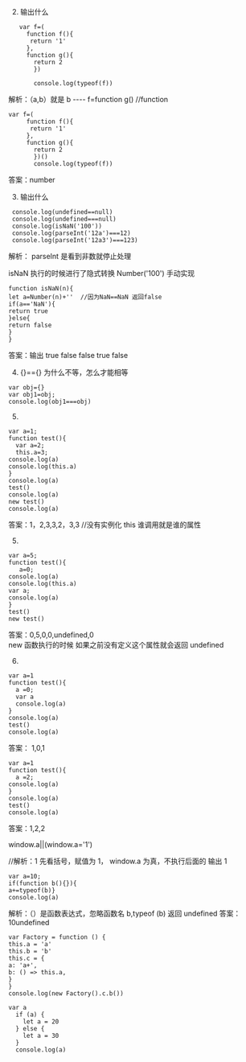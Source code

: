 2. 输出什么

```
   var f=(
     function f(){
      return '1'
     },
     function g(){
       return 2
       })

       console.log(typeof(f))
```

解析：（a,b）就是 b ---- f=function g() //function

```
var f=(
     function f(){
      return '1'
     },
     function g(){
       return 2
       })()
       console.log(typeof(f))
```

答案：number

3. 输出什么

```
 console.log(undefined==null)
 console.log(undefined===null)
 console.log(isNaN('100'))
 console.log(parseInt('12a')===12)
 console.log(parseInt('12a3')===123)
```

解析：
parseInt 是看到非数就停止处理

isNaN 执行的时候进行了隐式转换 Number('100')
手动实现

```
function isNaN(n){
let a=Number(n)+''  //因为NaN==NaN 返回false
if(a=='NaN'){
return true
}else{
return false
}
}

```

答案：输出 true false false true false

4. {}=={} 为什么不等，怎么才能相等

```
var obj={}
var obj1=obj;
console.log(obj1===obj)
```

5.

```
var a=1;
function test(){
  var a=2;
  this.a=3;
console.log(a)
console.log(this.a)
}
console.log(a)
test()
console.log(a)
new test()
console.log(a)
```

答案：1，2,3,3,2，3,3 //没有实例化 this 谁调用就是谁的属性

5.

```
var a=5;
function test(){
   a=0;
console.log(a)
console.log(this.a)
var a;
console.log(a)
}
test()
new test()

```

答案：0,5,0,0,undefined,0  
 new 函数执行的时候 如果之前没有定义这个属性就会返回 undefined

6.

```
var a=1
function test(){
  a =0;
  var a
  console.log(a)
}
console.log(a)
test()
console.log(a)

```

答案： 1,0,1

```
var a=1
function test(){
  a =2;
console.log(a)
}
console.log(a)
test()
console.log(a)
```

答案：1,2,2


window.a||(window.a='1')

//解析：1
先看括号，赋值为 1， window.a 为真，不执行后面的 输出 1

```
var a=10;
if(function b(){}){
a+=typeof(b)}
console.log(a)
```

解析：（）是函数表达式，忽略函数名 b,typeof (b) 返回 undefined
答案：10undefined

```
var Factory = function () {
this.a = 'a'
this.b = 'b'
this.c = {
a: 'a+',
b: () => this.a,
}
}
console.log(new Factory().c.b())
```

```
var a
  if (a) {
    let a = 20
  } else {
    let a = 30
  }
  console.log(a)

```
